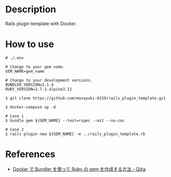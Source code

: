 # Description
Rails plugin template with Docker.

# How to use

```env:.env
# ./.env

# Change to your gem name.
GEM_NAME=gem_name

# Change to your development versions.
BUNDLER_VERSION=2.1.4
RUBY_VERSION=2.7.1-alpine3.11
```

```bash:bash
$ git clone https://github.com/masayuki-0319/rails_plugin_template.git

$ docker-compose up -d

# Case 1
$ bundle gem ${GEM_NAME} --test=rspec --mit --no-coc

# Case 2
$ rails plugin new ${GEM_NAME} -m ../rails_plugin_template.rb
```

# References

- [Docker で Bundler を使って Ruby の gem を作成する方法 \- Qiita](https://qiita.com/ogomr/items/80d639854068fd582d05)
